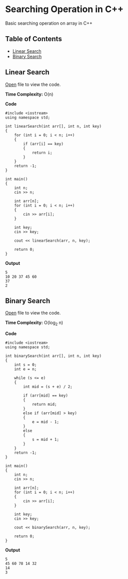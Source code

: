 # Searching Operation in C++

Basic searching operation on array in C++

## Table of Contents

  - [Linear Search](#linear-search)
  - [Binary Search](#binary-search)

## Linear Search

[Open](./linearsearch.cpp) file to view the code.

**Time Complexity:** O(n)

**Code**

```
#include <iostream>
using namespace std;

int linearSearch(int arr[], int n, int key)
{
    for (int i = 0; i < n; i++)
    {
        if (arr[i] == key)
        {
            return i;
        }
    }
    return -1;
}

int main()
{
    int n;
    cin >> n;

    int arr[n];
    for (int i = 0; i < n; i++)
    {
        cin >> arr[i];
    }

    int key;
    cin >> key;

    cout << linearSearch(arr, n, key);

    return 0;
}
```

**Output**

```
5
10 20 37 45 60
37
2
```

## Binary Search

[Open](./binarysearch.cpp) file to view the code.

**Time Complexity:** O(log<sub>2</sub> n)

**Code**

```
#include <iostream>
using namespace std;

int binarySearch(int arr[], int n, int key)
{
    int s = 0;
    int e = n;

    while (s <= e)
    {
        int mid = (s + e) / 2;

        if (arr[mid] == key)
        {
            return mid;
        }
        else if (arr[mid] > key)
        {
            e = mid - 1;
        }
        else
        {
            s = mid + 1;
        }
    }
    return -1;
}

int main()
{
    int n;
    cin >> n;

    int arr[n];
    for (int i = 0; i < n; i++)
    {
        cin >> arr[i];
    }

    int key;
    cin >> key;

    cout << binarySearch(arr, n, key);

    return 0;
}
```

**Output**

```
5
45 60 78 14 32
14
3
```